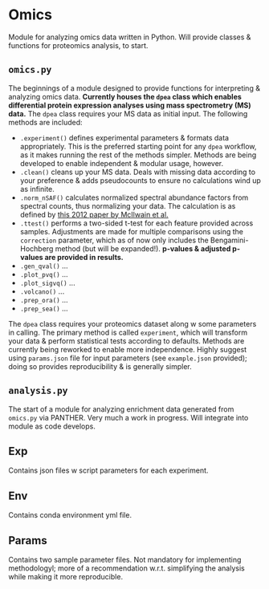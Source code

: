 # Omics
Module for analyzing omics data written in Python.
Will provide classes & functions for proteomics analysis, to start. 

## `omics.py`
The beginnings of a module designed to provide functions for interpreting & analyzing omics data. 
**Currently houses the `dpea` class which enables differential protein expression analyses using mass spectrometry (MS) data.** The `dpea` class requires your MS data as initial input. 
The following methods are included:
- `.experiment()` defines experimental parameters & formats data appropriately. This is the preferred starting point for any `dpea` workflow, as it makes running the rest of the methods simpler. Methods are being developed to enable independent & modular usage, however. 
- `.clean()` cleans up your MS data. Deals with missing data according to your preference & adds pseudocounts to ensure no calculations wind up as infinite. 
- `.norm_nSAF()` calculates normalized spectral abundance factors from spectral counts, thus normalizing your data. The calculation is as defined by [this 2012 paper by McIlwain et al.](https://bmcbioinformatics.biomedcentral.com/articles/10.1186/1471-2105-13-308)
- `.ttest()` performs a two-sided t-test for each feature provided across samples. Adjustments are made for multiple comparisons using the `correction` parameter, which as of now only includes the Bengamini-Hochberg method (but will be expanded!). **p-values & adjusted p-values are provided in results.**
- `.gen_qval()` ...
- `.plot_pvq()` ...
- `.plot_sigvq()` ...
- `.volcano()` ...
- `.prep_ora()` ...
- `.prep_sea()` ...

The `dpea` class requires your proteomics dataset along w some parameters in calling. 
The primary method is called `experiment`, which will transform your data & perform statistical tests according to defaults. 
Methods are currently being reworked to enable more independence. 
Highly suggest using `params.json` file for input parameters (see `example.json` provided); doing so provides reproducibility & is generally simpler. 

## `analysis.py`
The start of a module for analyzing enrichment data generated from `omics.py` via PANTHER. 
Very much a work in progress.
Will integrate into module as code develops. 

## Exp
Contains json files w script parameters for each experiment. 

## Env
Contains conda environment yml file.  

## Params
Contains two sample parameter files. Not mandatory for implementing methodologyl; more of a recommendation w.r.t. simplifying the analysis while making it more reproducible. 